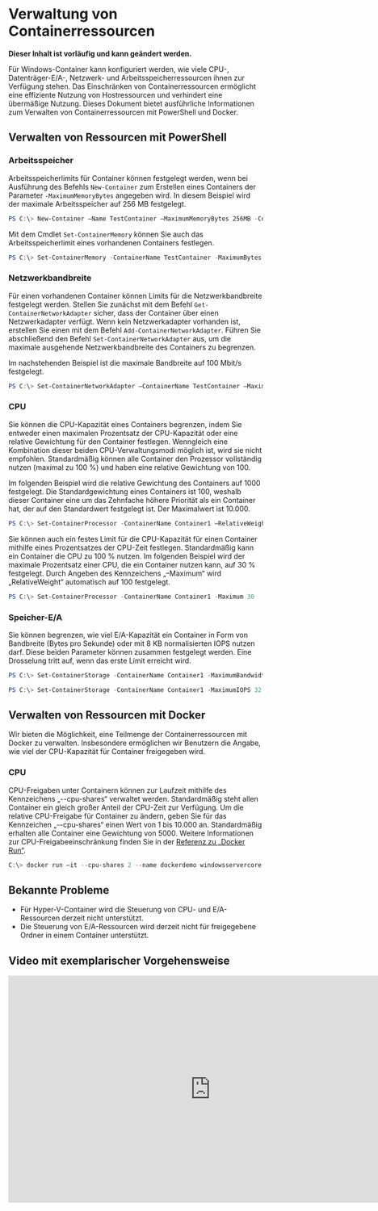 # Verwaltung von Containerressourcen

**Dieser Inhalt ist vorläufig und kann geändert werden.**

Für Windows-Container kann konfiguriert werden, wie viele CPU-, Datenträger-E/A-, Netzwerk- und Arbeitsspeicherressourcen ihnen zur Verfügung stehen. Das Einschränken von Containerressourcen ermöglicht eine effiziente Nutzung von Hostressourcen und verhindert eine übermäßige Nutzung. Dieses Dokument bietet ausführliche Informationen zum Verwalten von Containerressourcen mit PowerShell und Docker.

## Verwalten von Ressourcen mit PowerShell

### Arbeitsspeicher

Arbeitsspeicherlimits für Container können festgelegt werden, wenn bei Ausführung des Befehls `New-Container` zum Erstellen eines Containers der Parameter `-MaximumMemoryBytes` angegeben wird. In diesem Beispiel wird der maximale Arbeitsspeicher auf 256 MB festgelegt.

```powershell
PS C:\> New-Container –Name TestContainer –MaximumMemoryBytes 256MB -ContainerimageName WindowsServerCore
```
Mit dem Cmdlet `Set-ContainerMemory` können Sie auch das Arbeitsspeicherlimit eines vorhandenen Containers festlegen.

```powershell
PS C:\> Set-ContainerMemory -ContainerName TestContainer -MaximumBytes 256mb
```

### Netzwerkbandbreite

Für einen vorhandenen Container können Limits für die Netzwerkbandbreite festgelegt werden. Stellen Sie zunächst mit dem Befehl `Get-ContainerNetworkAdapter` sicher, dass der Container über einen Netzwerkadapter verfügt. Wenn kein Netzwerkadapter vorhanden ist, erstellen Sie einen mit dem Befehl `Add-ContainerNetworkAdapter`. Führen Sie abschließend den Befehl `Set-ContainerNetworkAdapter` aus, um die maximale ausgehende Netzwerkbandbreite des Containers zu begrenzen.

Im nachstehenden Beispiel ist die maximale Bandbreite auf 100 Mbit/s festgelegt.

```powershell
PS C:\> Set-ContainerNetworkAdapter –ContainerName TestContainer –MaximumBandwidth 100000000
```

### CPU

Sie können die CPU-Kapazität eines Containers begrenzen, indem Sie entweder einen maximalen Prozentsatz der CPU-Kapazität oder eine relative Gewichtung für den Container festlegen. Wenngleich eine Kombination dieser beiden CPU-Verwaltungsmodi möglich ist, wird sie nicht empfohlen. Standardmäßig können alle Container den Prozessor vollständig nutzen (maximal zu 100 %) und haben eine relative Gewichtung von 100.

Im folgenden Beispiel wird die relative Gewichtung des Containers auf 1000 festgelegt. Die Standardgewichtung eines Containers ist 100, weshalb dieser Container eine um das Zehnfache höhere Priorität als ein Container hat, der auf den Standardwert festgelegt ist. Der Maximalwert ist 10.000.

```powershell
PS C:\> Set-ContainerProcessor -ContainerName Container1 –RelativeWeight 10000
```

Sie können auch ein festes Limit für die CPU-Kapazität für einen Container mithilfe eines Prozentsatzes der CPU-Zeit festlegen. Standardmäßig kann ein Container die CPU zu 100 % nutzen. Im folgenden Beispiel wird der maximale Prozentsatz einer CPU, die ein Container nutzen kann, auf 30 % festgelegt. Durch Angeben des Kennzeichens „–Maximum“ wird „RelativeWeight“ automatisch auf 100 festgelegt.

```powershell
PS C:\> Set-ContainerProcessor -ContainerName Container1 -Maximum 30
```

### Speicher-E/A

Sie können begrenzen, wie viel E/A-Kapazität ein Container in Form von Bandbreite (Bytes pro Sekunde) oder mit 8 KB normalisierten IOPS nutzen darf. Diese beiden Parameter können zusammen festgelegt werden. Eine Drosselung tritt auf, wenn das erste Limit erreicht wird.

```powershell
PS C:\> Set-ContainerStorage -ContainerName Container1 -MaximumBandwidth 1000000
```
```powershell
PS C:\> Set-ContainerStorage -ContainerName Container1 -MaximumIOPS 32
```

## Verwalten von Ressourcen mit Docker

Wir bieten die Möglichkeit, eine Teilmenge der Containerressourcen mit Docker zu verwalten. Insbesondere ermöglichen wir Benutzern die Angabe, wie viel der CPU-Kapazität für Container freigegeben wird.

### CPU

CPU-Freigaben unter Containern können zur Laufzeit mithilfe des Kennzeichens „--cpu-shares“ verwaltet werden. Standardmäßig steht allen Container ein gleich großer Anteil der CPU-Zeit zur Verfügung. Um die relative CPU-Freigabe für Container zu ändern, geben Sie für das Kennzeichen „--cpu-shares“ einen Wert von 1 bis 10.000 an. Standardmäßig erhalten alle Container eine Gewichtung von 5000. Weitere Informationen zur CPU-Freigabeeinschränkung finden Sie in der [Referenz zu „Docker Run“](https://docs.docker.com/engine/reference/run/#cpu-share-constraint).

```powershell 
C:\> docker run –it --cpu-shares 2 --name dockerdemo windowsservercore cmd
```

## Bekannte Probleme

- Für Hyper-V-Container wird die Steuerung von CPU- und E/A-Ressourcen derzeit nicht unterstützt.
- Die Steuerung von E/A-Ressourcen wird derzeit nicht für freigegebene Ordner in einem Container unterstützt.

## Video mit exemplarischer Vorgehensweise

<iframe src="https://channel9.msdn.com/Blogs/containers/Container-Fundamentals--Part-4-Resource-Management/player" width="800" height="450"  allowFullScreen="true" frameBorder="0" scrolling="no"></iframe>





<!--HONumber=Feb16_HO1-->
